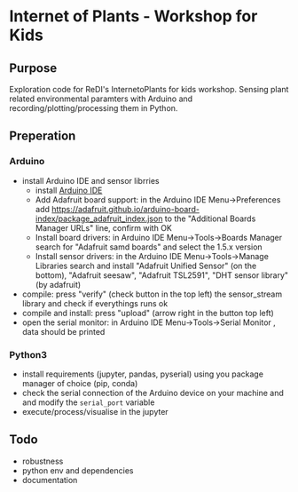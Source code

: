 # Internet of Plants - Workshop for Kids
## Purpose
Exploration code for ReDI's InternetoPlants for kids workshop. Sensing plant related environmental paramters with Arduino and recording/plotting/processing them in Python.

## Preperation
### Arduino
+ install Arduino IDE and sensor librries
    + install [Arduino IDE](https://www.arduino.cc/en/Main/Software)
    + Add Adafruit board support: in the Arduino IDE Menu->Preferences add https://adafruit.github.io/arduino-board-index/package_adafruit_index.json to the "Additional Boards Manager URLs" line, confirm with OK
    + Install board drivers: in Arduino IDE Menu->Tools->Boards Manager search for "Adafruit samd boards" and select the 1.5.x version
    + Install sensor drivers: in the Arduino IDE Menu->Tools->Manage Libraries search and install "Adafruit Unified Sensor" (on the bottom), "Adafruit seesaw", "Adafruit TSL2591", "DHT sensor library" (by adafruit)
+ compile: press "verify" (check button in the top left) the sensor_stream library and check if everythings runs ok
+ compile and install: press "upload" (arrow right in the button top left)
+ open the serial monitor: in Arduino IDE Menu->Tools->Serial Monitor , data should be printed

### Python3
+ install requirements (jupyter, pandas, pyserial) using you package manager of choice (pip, conda)
+ check the serial connection of the Arduino device on your machine and and modify the `serial_port` variable
+ execute/process/visualise in the jupyter

## Todo
+ robustness
+ python env and dependencies
+ documentation